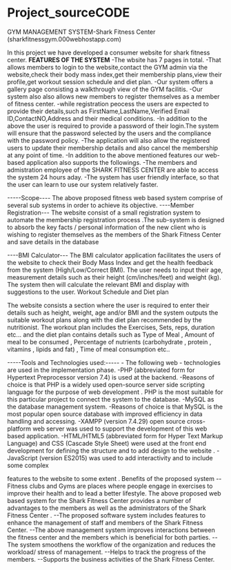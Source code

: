 # Project_sourceCODE
GYM MANAGEMENT SYSTEM-Shark Fitness Center
(sharkfitnessgym.000webhostapp.com)

In this project we have developed a consumer website for shark fitness center.
**FEATURES OF THE SYSTEM**
-The wbsite has 7 pages in total.
-That allows members to login to the website,contact the GYM admin via the website,check their body mass index,get their membership plans,view their profile,get workout session schedule and diet plan.
-Our system offers a gallery page consisting a walkthrough view of the GYM facilitis.
-Our system also also allows new members to register themselves as a member of fitness center.
-while registration peocess the users are expected to provide their details,such as FirstName,LastName,Verified Email ID,ContactNO,Address and their medical conditions.
-In addition to the above the user is required to provide a password of their login.The system will ensure that the password selected by the users and the compliance with the password policy.
-The application will also allow the registered users to update their membership details and also cancel the membership at any point of time.
-In addition to the above mentioned features our web-based application also supports the followings.
-The members and admistration employee of the SHARK FITNESS CENTER are able to access the system 24 hours  aday.
-The system has user friendly interface, so that the user can learn to use our system relatively faster.

-----Scope----
The above proposed fitness web based system comprise of several sub systems in order to
achieve its objective.
----Member Registration---
The website consist of a small registration system to automate the membership
registration process .The sub-system is designed to absorb the key facts / personal
information of the new client who is wishing to register themselves as the members
of the Shark Fitness Center and save details in the database

----BMI Calculator---
The BMI calculator application facilitates the users of the website to check their Body
Mass Index and get the health feedback from the system (High/Low/Correct BMI).
The user needs to input their age, measurement details such as their height
(cm/inches/feet) and weight (kg). The system then will calculate the relevant BMI
and display with suggestions to the user.
Workout Schedule and Diet plan

The website consists a section where the user is required to enter their details such
as height, weight, age and/or BMI and the system outputs the suitable workout
plans along with the diet plan recommended by the nutritionist. The workout plan
includes the Exercises, Sets, reps, duration etc... and the diet plan contains details
such as Type of Meal , Amount of meal to be consumed , Percentage of nutrients
(carbohydrate , protein , vitamins , lipids and fat) , Time of meal consumption etc..

-----Tools and Technologies used:----- -
The following web - technologies are used in the implementation phase.
-PHP (abbreviated form for Hypertext Preprocessor version 7.4) is used at the backend.
-Reasons of choice is that PHP is a widely used open-source server side scripting language for
the purpose of web development . PHP is the most suitable for this particular project to
connect the system to the database.
-MySQL as the database management system.
-Reasons of choice is that MySQL is the most popular open source database with improved
efficiency in data handling and accessing.
-XAMPP (version 7.4.29) open source cross-platform web server was used to support the
development of this web based application.
-HTML/HTML5 (abbreviated form for Hyper Text Markup Language) and CSS (Cascade
Style Sheet) were used at the front end development for defining the structure and to add
design to the website .
-JavaScript (version ES2015) was used to add interactivity and to include some complex

features to the website to some extent .
Benefits of the proposed system
--Fitness clubs and Gyms are places where people engage in exercises to improve their health
and to lead a better lifestyle. The above proposed web based system for the Shark Fitness
Center provides a number of advantages to the members as well as the administrators of
the Shark Fitness Center .
--The proposed software system includes features to enhance the management of staff
and members of the Shark Fitness Center.
--The above management system improves interactions between the fitness center
and the members which is beneficial for both parties.
--The system smoothens the workflow of the organization and reduces the workload/
stress of management.
--Helps to track the progress of the members.
--Supports the business activities of the Shark Fitness Center.


